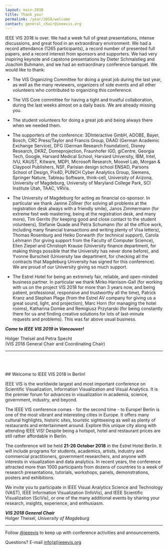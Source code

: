 ```yaml
---
layout: main-2018
title: Thank you!
permalink: /year/2018/welcome
contact: general_chair@ieeevis.org
---
```


IEEE VIS 2018 is over. We had a week full of great presentations,
intense discussions, and great food in an extraordinary environment. We
had a record attendance (1265 participants), a record number of
presented full papers, and a record interest from sponsors and
supporters. We had very inspiring keynote and capstone presentations by
Dieter Schmalstieg and Joachim Buhmann, and we had an extraordinary
conference banquet. We would like to thank:

- The VIS Organizing Committee for doing a great job during the last
year, as well as the many reviewers, organizers of side events and all
other volunteers who contributed to organizing this conference.

- The VIS Core committee for having a tight and trustful collaboration,
during the last weeks almost on a daily basis. We are already missing you.

- The student volunteers for doing a great job and being always there
when we needed them.

- The supporters of the conference: 3DInteractive GmbH, ADOBE, Bayer,
Bosch, CRC Press/Taylor and Francis Group, DAAD (German Academic
Exchange Service), DFG (German Research Foundation), Disney Research,
DKRZ, Domeprojection, Fraunhofer IGD, giCentre, Georgia Tech, Google,
Harvard Medical School, Harvard University, IBM, Intel, IVU, KAUST,
Kitware, MDPI, Microsoft Research, Moovel Lab, Morgan & Claypool
Publishers, NSF, Parisian design school ENSAD, Parsons School of Design,
Pix4D, PUNCH Cyber Analytics Group, Siemens, Springer Nature, Tableau
Software, think-cell, University of Arizona, University of Magdeburg,
University of Maryland College Park, SCI Institute Utah, TAAC, VRVis.

- The University of Magdeburg for acting as financial co-sponsor. In
particular we thank
Janine Zöllner (for solving all problems at the registration desk always
with a friendly smile), Janos Zimmermann (for extreme fast web
mastering, being at the registration desk, and many more), Tim Gerrits
(for keeping good and close contact to the student volunteers), Stefanie
Quade and Petra Schumann (for all the office work, including many
financial transactions and writing plenty of Visa letters), Thomas
Rosenburg and Heiko Dorwarth (for technical support), Carola Lehmann
(for giving support from the Faculty of Computer Science), Ellen Ziepel
and Christoph Krause (University finance department, for making things
possible that the University has never done before), and Yvonne
Burscheit (University law department, for checking all the contracts
that Magdeburg University has signed for this conference). We are proud
of our University giving so much support.

- The Estrel Hotel for being an extremely fair, reliable, and
open-minded business partner. In particular we thank Mirko Harrison-Gall
(for working with us on the project VIS 2018 for more than 3 years now,
and being patient, professional, responsive and trustworthy all the
time), Patrick Kranz and Stephan Plage (from the Estrel AV company for
giving us a great sound, light, and projection), Marc Horn (for managing
the hotel rooms), Katharina Domke and Remigiusz Przytarski (for being
constantly there for us and finding creative solutions for lots of
last-minute requests and problems). This was far above usual business.

***Come to IEEE VIS 2019 in Vancouver!***

Holger Theisel and Petra Specht   
(VIS 2018 General Chair and Coordinating Chair)

----

<br>
<br>
<br>
## Welcome to IEEE VIS 2018 in Berlin!

IEEE VIS is the worldwide largest and most important conference on Scientific Visualization, Information Visualization and Visual Analytics. It is the premier forum for advances in visualization in academia, science, government, industry, and beyond.

The IEEE VIS conference comes - for the second time - to Europe! Berlin is one of the most vibrant and interesting cities in Europe. It offers many cultural highlights, historic sites, touristic sightseeing as well as plenty of restaurants and entertainment around. Explore this unique city along with attending IEEE VIS! Despite being a hotspot, hotel and restaurant prices are still rather affordable in Berlin.

The conference will be held **21-26 October 2018** in the Estrel Hotel Berlin. It will include programs for students, academics, artists, industry and commercial practitioners, government researchers, and anyone with interests in visualization and data analytics. In recent years, the conference attracted more than 1000 participants from dozens of countries to a week of research presentations, tutorials, workshops, panels, demonstrations, posters and exhibitions.

We invite you to participate in IEEE Visual Analytics Science and Technology (VAST), IEEE Information Visualization (InfoVis), and IEEE Scientific Visualization (SciVis), or one of the many additional events by sharing your research, insights, experience, and enthusiasm.

***VIS 2018 General Chair***  
Holger Theisel, *University of Magdeburg*

----

Follow [@ieeevis](https://twitter.com/ieeevis/) to keep up with conference activities and announcements.

Questions? E-mail [info(at)ieeevis.org](mailto:info@ieeevis.org)
